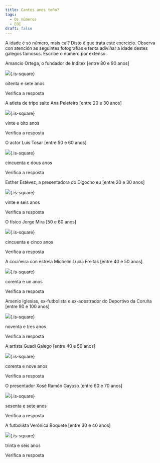 ```yaml
---
title: Cantos anos teño?
tags:
  - Os números
  - EOI
draft: false
---
```

A idade é só número, mais cal? Disto é que trata este exercicio. Observa con atención as seguintes fotografías e tenta adiviñar a idade destes galegos famosos. Escribe o número por extenso.

Amancio Ortega, o fundador de Inditex \[entre 80 e 90 anos]

![](/img/amancio_ortega.jpg){.is-square}

<e-answer>oitenta e sete </e-answer> anos

<e-validate>Verifica a resposta</e-validate>


A atleta de tripo salto Ana Peleteiro [entre 20 e 30 anos]

![](/img/ana_peleteiro.jpg){.is-square}

<e-answer>vinte e oito</e-answer> anos

<e-validate>Verifica a resposta</e-validate>


O actor Luís Tosar \[entre 50 e 60 anos]

![](/img/luis_tosar.jpg){.is-square}

<e-answer>cincuenta e dous</e-answer> anos

<e-validate>Verifica a resposta</e-validate>


Esther Estévez, a presentadora do Dígocho eu  \[entre 20 e 30 anos]

![](/img/esther_estevez.jpg){.is-square}

<e-answer>vinte e seis</e-answer> anos

<e-validate>Verifica a resposta</e-validate>


O físico Jorge Mira \[50 e 60 anos]

![](/img/jorge_mira.jpg){.is-square}

<e-answer>cincuenta e cinco</e-answer> anos

<e-validate>Verifica a resposta</e-validate>


A cociñeira con estrela Michelin Lucía Freitas \[entre 40 e 50 anos]

![](/img/lucia_freitas.jpg){.is-square}

<e-answer>corenta e un</e-answer> anos

<e-validate>Verifica a resposta</e-validate>


Arsenio Iglesias, ex-futbolista e ex-adestrador do Deportivo da Coruña \[entre 90 e 100 anos]

![](/img/arsenio_iglesias.jpg){.is-square}

<e-answer>noventa e tres</e-answer> anos

<e-validate>Verifica a resposta</e-validate>


A artista Guadi Galego \[entre 40 e 50 anos]

![](/img/guadi_galego.jpg){.is-square}

<e-answer>corenta e nove</e-answer> anos

<e-validate>Verifica a resposta</e-validate>


O presentador Xosé Ramón Gayoso \[entre 60 e 70 anos]

![](/img/xose_ramon_gayoso.jpg){.is-square}

<e-answer>sesenta e sete</e-answer> anos

<e-validate>Verifica a resposta</e-validate>


A futbolista Verónica Boquete \[entre 30 e 40 anos]

![](/img/veronica_boquete.jpg){.is-square}

<e-answer>trinta e seis</e-answer> anos

<e-validate>Verifica a resposta</e-validate>